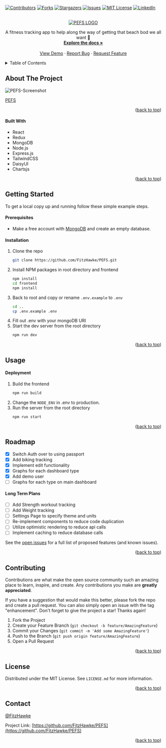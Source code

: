 <!-- Improved compatibility of back to top link: See: https://github.com/othneildrew/Best-README-Template/pull/73 -->

<a name="readme-top"></a>

<!-- PROJECT SHIELDS -->
<!--
*** I'm using markdown "reference style" links for readability.
*** Reference links are enclosed in brackets [ ] instead of parentheses ( ).
*** See the bottom of this document for the declaration of the reference variables
*** for contributors-url, forks-url, etc. This is an optional, concise syntax you may use.
*** https://www.markdownguide.org/basic-syntax/#reference-style-links
-->

[![Contributors][contributors-shield]][contributors-url]
[![Forks][forks-shield]][forks-url]
[![Stargazers][stars-shield]][stars-url]
[![Issues][issues-shield]][issues-url]
[![MIT License][license-shield]][license-url]
[![LinkedIn][linkedin-shield]][linkedin-url]

<!-- PROJECT LOGO -->
<br />
<div align="center">
  <a href="https://github.com/FitzHawke/PEFS">
    <picture>
      <source media="(prefers-color-scheme: dark)" srcset="https://user-images.githubusercontent.com/60191328/192440570-2840fb0f-8644-4584-95ff-61448ea91cb1.png">
      <source media="(prefers-color-scheme: light)" srcset="https://user-images.githubusercontent.com/60191328/192440563-fce148eb-6bd9-44c8-ac41-f4264b9ec73c.png">
      <img alt="PEFS LOGO" src="">
    </picture>
  </a>

  <p align="center">
    A fitness tracking app to help along the way of getting that beach bod we all want 💪
    <br />
    <a href="https://github.com/FitzHawke/PEFS"><strong>Explore the docs »</strong></a>
    <br />
    <br />
    <a href="https://pefs.cyclic.app/">View Demo</a>
    ·
    <a href="https://github.com/FitzHawke/PEFS/issues">Report Bug</a>
    ·
    <a href="https://github.com/FitzHawke/PEFS/issues">Request Feature</a>
  </p>
</div>

<!-- TABLE OF CONTENTS -->
<details>
  <summary>Table of Contents</summary>
  <ol>
    <li>
      <a href="#about-the-project">About The Project</a>
      <ul>
        <li><a href="#built-with">Built With</a></li>
      </ul>
    </li>
    <li>
      <a href="#getting-started">Getting Started</a>
      <ul>
        <li><a href="#prerequisites">Prerequisites</a></li>
        <li><a href="#installation">Installation</a></li>
      </ul>
    </li>
    <li><a href="#usage">Usage</a></li>
    <li><a href="#roadmap">Roadmap</a></li>
    <li><a href="#contributing">Contributing</a></li>
    <li><a href="#license">License</a></li>
    <li><a href="#contact">Contact</a></li>
    <li><a href="#acknowledgments">Acknowledgments</a></li>
  </ol>
</details>

<!-- ABOUT THE PROJECT -->

## About The Project

![PEFS-Screenshot](https://user-images.githubusercontent.com/60191328/197449931-1fc473e5-c923-47ed-80fb-318faf751674.png)


[PEFS](https://user-images.githubusercontent.com/60191328/197437568-3f85ad2d-f9a0-45f2-a7fe-3e655b4a6088.webm)

<p align="right">(<a href="#readme-top">back to top</a>)</p>

#### Built With

- React
- Redux
- MongoDB
- Node.js
- Express.js
- TailwindCSS
- DaisyUI
- Chartsjs

<p align="right">(<a href="#readme-top">back to top</a>)</p>

<!-- GETTING STARTED -->

## Getting Started

To get a local copy up and running follow these simple example steps.

#### Prerequisites

- Make a free account with [MongoDB](https://www.mongodb.com/) and create an empty database.

#### Installation

1. Clone the repo
   ```sh
   git clone https://github.com/FitzHawke/PEFS.git
   ```
2. Install NPM packages in root directory and frontend
   ```sh
   npm install
   cd frontend
   npm install
   ```
3. Back to root and copy or rename `.env.example` to `.env`
   ```sh
   cd ..
   cp .env.example .env
   ```
4. Fill out .env with your mongoDB URI
5. Start the dev server from the root directory
   ```sh
   npm run dev
   ```

<p align="right">(<a href="#readme-top">back to top</a>)</p>

<!-- USAGE EXAMPLES -->

## Usage

#### Deployment

1.  Build the frontend
    ```sh
    npm run build
    ```
2.  Change the `NODE_ENV` in .env to production.
3.  Run the server from the root directory
    ```sh
    npm run start
    ```

<p align="right">(<a href="#readme-top">back to top</a>)</p>

<!-- ROADMAP -->

## Roadmap

- [x] Switch Auth over to using passport
- [x] Add biking tracking
- [x] Implement edit functionality
- [x] Graphs for each dashboard type
- [x] Add demo user
- [ ] Graphs for each type on main dashboard

#### Long Term Plans

- [ ] Add Strength workout tracking
- [ ] Add Weight tracking
- [ ] Settings Page to specify theme and units
- [ ] Re-implement components to reduce code duplication
- [ ] Utilize optimistic rendering to reduce api calls
- [ ] Implement caching to reduce database calls

See the [open issues](https://github.com/FitzHawke/PEFS/issues) for a full list of proposed features (and known issues).

<p align="right">(<a href="#readme-top">back to top</a>)</p>

<!-- CONTRIBUTING -->

## Contributing

Contributions are what make the open source community such an amazing place to learn, inspire, and create. Any contributions you make are **greatly appreciated**.

If you have a suggestion that would make this better, please fork the repo and create a pull request. You can also simply open an issue with the tag "enhancement".
Don't forget to give the project a star! Thanks again!

1. Fork the Project
2. Create your Feature Branch (`git checkout -b feature/AmazingFeature`)
3. Commit your Changes (`git commit -m 'Add some AmazingFeature'`)
4. Push to the Branch (`git push origin feature/AmazingFeature`)
5. Open a Pull Request

<p align="right">(<a href="#readme-top">back to top</a>)</p>

<!-- LICENSE -->

## License

Distributed under the MIT License. See `LICENSE.md` for more information.

<p align="right">(<a href="#readme-top">back to top</a>)</p>

<!-- CONTACT -->

## Contact

[@FitzHawke](https://twitter.com/FitzHawke)

Project Link: [https://github.com/FitzHawke/PEFS](https://github.com/FitzHawke/PEFS)

<p align="right">(<a href="#readme-top">back to top</a>)</p>

<!-- MARKDOWN LINKS & IMAGES -->
<!-- https://www.markdownguide.org/basic-syntax/#reference-style-links -->

[contributors-shield]: https://img.shields.io/github/contributors/FitzHawke/PEFS.svg?style=for-the-badge
[contributors-url]: https://github.com/FitzHawke/PEFS/graphs/contributors
[forks-shield]: https://img.shields.io/github/forks/FitzHawke/PEFS.svg?style=for-the-badge
[forks-url]: https://github.com/FitzHawke/PEFS/network/members
[stars-shield]: https://img.shields.io/github/stars/FitzHawke/PEFS.svg?style=for-the-badge
[stars-url]: https://github.com/FitzHawke/PEFS/stargazers
[issues-shield]: https://img.shields.io/github/issues/FitzHawke/PEFS.svg?style=for-the-badge
[issues-url]: https://github.com/FitzHawke/PEFS/issues
[license-shield]: https://img.shields.io/github/license/FitzHawke/PEFS.svg?style=for-the-badge
[license-url]: https://github.com/FitzHawke/PEFS/blob/master/LICENSE.txt
[linkedin-shield]: https://img.shields.io/badge/-LinkedIn-black.svg?style=for-the-badge&logo=linkedin&colorB=555
[linkedin-url]: https://linkedin.com/in/will-featherston
[product-screenshot]: images/screenshot.png
[next.js]: https://img.shields.io/badge/next.js-000000?style=for-the-badge&logo=nextdotjs&logoColor=white
[next-url]: https://nextjs.org/
[react.js]: https://img.shields.io/badge/React-20232A?style=for-the-badge&logo=react&logoColor=61DAFB
[react-url]: https://reactjs.org/
[vue.js]: https://img.shields.io/badge/Vue.js-35495E?style=for-the-badge&logo=vuedotjs&logoColor=4FC08D
[vue-url]: https://vuejs.org/
[angular.io]: https://img.shields.io/badge/Angular-DD0031?style=for-the-badge&logo=angular&logoColor=white
[angular-url]: https://angular.io/
[svelte.dev]: https://img.shields.io/badge/Svelte-4A4A55?style=for-the-badge&logo=svelte&logoColor=FF3E00
[svelte-url]: https://svelte.dev/
[laravel.com]: https://img.shields.io/badge/Laravel-FF2D20?style=for-the-badge&logo=laravel&logoColor=white
[laravel-url]: https://laravel.com
[bootstrap.com]: https://img.shields.io/badge/Bootstrap-563D7C?style=for-the-badge&logo=bootstrap&logoColor=white
[bootstrap-url]: https://getbootstrap.com
[jquery.com]: https://img.shields.io/badge/jQuery-0769AD?style=for-the-badge&logo=jquery&logoColor=white
[jquery-url]: https://jquery.com
